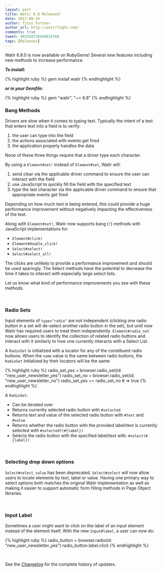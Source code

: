 ```yaml
---
layout: post
title: Watir 6.8 Released!
date: 2017-08-29
author: Titus Fortner
author_url: http://watirtight.com/
comments: true
tweet: 902928726698016768
tags: [Releases]
---
```


Watir 6.8.0 is now available on RubyGems! Several new features including new methods to increase performance.
<!--more-->

***To install:***

{% highlight ruby %}
gem install watir
{% endhighlight %}

***or in your Gemfile:*** 

{% highlight ruby %}
gem "watir", "~> 6.8"
{% endhighlight %}
<br/>


### Bang Methods

Drivers are slow when it comes to typing text. Typically the intent of a 
test that enters text into a field is to verify:
 1. the user can type into the field
 2. the actions associated with events get fired
 3. the application properly handles the data

None of these three things require that a driver type each character. 

By using a `Element#set!` instead of `Element#set`, Watir will:
 1. send clear via the applicable driver command to ensure the user
 can interact with the field
 2. use JavaScript to quickly fill the field with the specified text
 3. type the last character via the applicable driver command to ensure that
  appropriate events get fired
 
Depending on how much text is being entered, this could provide a huge
performance improvement without negatively impacting the effectiveness of the test.

Along with `Element#set!`, Watir now supports bang (`!`) methods with 
JavaScript implementations for:

* `Element#click!`
* `Element#double_click!`
* `Select#select!`
* `Select#select_all!`

 The clicks are unlikely to provide a performance improvement and should be used sparingly.
 The Select methods have the potential to decrease the time it takes to 
 interact with especially large select lists.
 
 Let us know what kind of performance improvements you see with these methods.
 
 <br/>

### Radio Sets
 
Input elements of `type="radio"` are not independent (clicking one radio button in a
set will de-select another radio button in the set), but until now Watir has required 
 users to treat them independently. `Element#radio_set` now allows users to 
 identify the collection of related radio buttons and interact with it
 similarly to how one currently interacts with a Select List.
 
 A `RadioSet` is initialized with a locator for any of the constituent radio buttons.
 When the `name` value is the same between radio buttons, the `RadioSet` initialized
 by their locators will be the same:
 
{% highlight ruby %}
radio_set_yes = browser.radio_set(id: "new_user_newsletter_yes")
radio_set_no = browser.radio_set(id: "new_user_newsletter_no")
radio_set_yes == radio_set_no # => true
{% endhighlight %}

A `RadioSet`:
 * Can be iterated over
 * Returns currently selected radio button with `#selected`
 * Returns text and value of the selected radio button with `#text` and `#value`
 * Returns whether the radio button with the provided label/text is
 currently selected with `#selected?(#{label})`
 * Selects the radio button with the specified label/text with: `#select(#{label})`

<br />

### Selecting drop down options

`Select#select_value` has been deprecated. `Select#select` will now allow users
to locate elements by text, label or value. Having one primary way to select
options both matches the original Watir implementation as well as making it
easier to support automatic form filling methods in Page Object libraries.

<br/>

### Input Label

Sometimes a user might want to click on the label of an input element instead of the
element itself. With the new `Input#label`, a user can now do:

{% highlight ruby %}
radio_button = browser.radio(id: "new_user_newsletter_yes")
radio_button.label.click
{% endhighlight %}

<br />

See the [Changelog](https://github.com/watir/watir/blob/master/CHANGES.md) 
for the complete history of updates.
